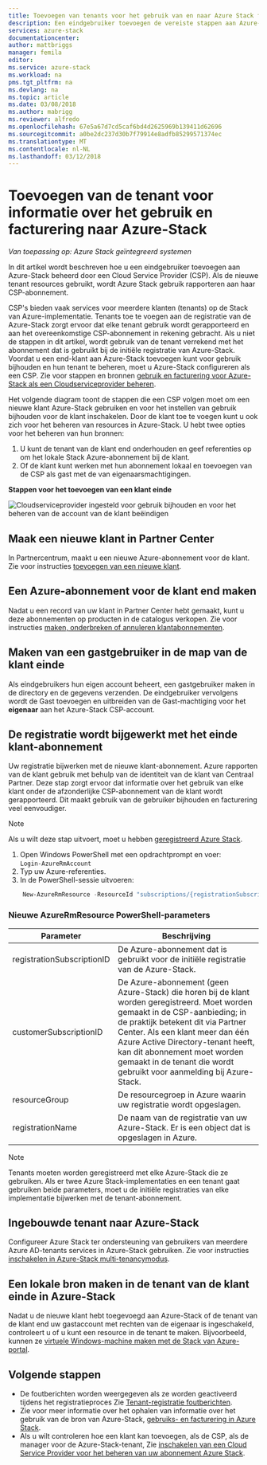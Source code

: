 ```yaml
---
title: Toevoegen van tenants voor het gebruik van en naar Azure Stack facturering | Microsoft Docs
description: Een eindgebruiker toevoegen de vereiste stappen aan Azure-Stack beheerd door een Cloud Service Provider.
services: azure-stack
documentationcenter: 
author: mattbriggs
manager: femila
editor: 
ms.service: azure-stack
ms.workload: na
pms.tgt_pltfrm: na
ms.devlang: na
ms.topic: article
ms.date: 03/08/2018
ms.author: mabrigg
ms.reviewer: alfredo
ms.openlocfilehash: 67e5a67d7cd5caf6bd4d2625969b139411d62696
ms.sourcegitcommit: a0be2dc237d30b7f79914e8adfb85299571374ec
ms.translationtype: MT
ms.contentlocale: nl-NL
ms.lasthandoff: 03/12/2018
---
```

# <a name="add-tenant-for-usage-and-billing-to-azure-stack"></a>Toevoegen van de tenant voor informatie over het gebruik en facturering naar Azure-Stack

*Van toepassing op: Azure Stack geïntegreerd systemen*

In dit artikel wordt beschreven hoe u een eindgebruiker toevoegen aan Azure-Stack beheerd door een Cloud Service Provider (CSP). Als de nieuwe tenant resources gebruikt, wordt Azure Stack gebruik rapporteren aan haar CSP-abonnement.

CSP's bieden vaak services voor meerdere klanten (tenants) op de Stack van Azure-implementatie. Tenants toe te voegen aan de registratie van de Azure-Stack zorgt ervoor dat elke tenant gebruik wordt gerapporteerd en aan het overeenkomstige CSP-abonnement in rekening gebracht. Als u niet de stappen in dit artikel, wordt gebruik van de tenant verrekend met het abonnement dat is gebruikt bij de initiële registratie van Azure-Stack. Voordat u een end-klant aan Azure-Stack toevoegen kunt voor gebruik bijhouden en hun tenant te beheren, moet u Azure-Stack configureren als een CSP. Zie voor stappen en bronnen [gebruik en facturering voor Azure-Stack als een Cloudserviceprovider beheren](azure-stack-add-manage-billing-as-a-csp.md).

Het volgende diagram toont de stappen die een CSP volgen moet om een nieuwe klant Azure-Stack gebruiken en voor het instellen van gebruik bijhouden voor de klant inschakelen. Door de klant toe te voegen kunt u ook zich voor het beheren van resources in Azure-Stack. U hebt twee opties voor het beheren van hun bronnen:

1. U kunt de tenant van de klant end onderhouden en geef referenties op om het lokale Stack Azure-abonnement bij de klant.  
2. Of de klant kunt werken met hun abonnement lokaal en toevoegen van de CSP als gast met de van eigenaarsmachtigingen.  

**Stappen voor het toevoegen van een klant einde**

![Cloudserviceprovider ingesteld voor gebruik bijhouden en voor het beheren van de account van de klant beëindigen](media\azure-stack-csp-enable-billing-usage-tracking\process-csp-enable-billing.png)

## <a name="create-a-new-customer-in-partner-center"></a>Maak een nieuwe klant in Partner Center

In Partnercentrum, maakt u een nieuwe Azure-abonnement voor de klant. Zie voor instructies [toevoegen van een nieuwe klant](https://msdn.microsoft.com/partner-center/add-a-new-customer).


##  <a name="create-an-azure-subscription-for-the-end-customer"></a>Een Azure-abonnement voor de klant end maken

Nadat u een record van uw klant in Partner Center hebt gemaakt, kunt u deze abonnementen op producten in de catalogus verkopen. Zie voor instructies [maken, onderbreken of annuleren klantabonnementen](https://msdn.microsoft.com/partner-center/create-a-new-subscription).

## <a name="create-a-guest-user-in-the-end-customer-directory"></a>Maken van een gastgebruiker in de map van de klant einde

Als eindgebruikers hun eigen account beheert, een gastgebruiker maken in de directory en de gegevens verzenden. De eindgebruiker vervolgens wordt de Gast toevoegen en uitbreiden van de Gast-machtiging voor het **eigenaar** aan het Azure-Stack CSP-account.
 
## <a name="update-the-registration-with-the-end-customer-subscription"></a>De registratie wordt bijgewerkt met het einde klant-abonnement

Uw registratie bijwerken met de nieuwe klant-abonnement. Azure rapporten van de klant gebruik met behulp van de identiteit van de klant van Centraal Partner. Deze stap zorgt ervoor dat informatie over het gebruik van elke klant onder de afzonderlijke CSP-abonnement van de klant wordt gerapporteerd. Dit maakt gebruik van de gebruiker bijhouden en facturering veel eenvoudiger.

> [!Note]  
> Als u wilt deze stap uitvoert, moet u hebben [geregistreerd Azure Stack](azure-stack-register.md).

1. Open Windows PowerShell met een opdrachtprompt en voer:  
    `Login-AzureRmAccount`
2. Typ uw Azure-referenties.
3. In de PowerShell-sessie uitvoeren:

```powershell
    New-AzureRmResource -ResourceId "subscriptions/{registrationSubscriptionId}/resourceGroups/{resourceGroup}/providers/Microsoft.AzureStack/registrations/{registrationName}/customerSubscriptions/{customerSubscriptionId}" -ApiVersion 2017-06-01 -Properties
```
### <a name="new-azurermresource-powershell-parameters"></a>Nieuwe AzureRmResource PowerShell-parameters
| Parameter | Beschrijving |
| --- | --- | 
|registrationSubscriptionID | De Azure-abonnement dat is gebruikt voor de initiële registratie van de Azure-Stack. |
| customerSubscriptionID | De Azure-abonnement (geen Azure-Stack) die horen bij de klant worden geregistreerd. Moet worden gemaakt in de CSP-aanbieding; in de praktijk betekent dit via Partner Center. Als een klant meer dan één Azure Active Directory-tenant heeft, kan dit abonnement moet worden gemaakt in de tenant die wordt gebruikt voor aanmelding bij Azure-Stack.
| resourceGroup | De resourcegroep in Azure waarin uw registratie wordt opgeslagen. 
| registrationName | De naam van de registratie van uw Azure-Stack. Er is een object dat is opgeslagen in Azure. | 


> [!Note]  
> Tenants moeten worden geregistreerd met elke Azure-Stack die ze gebruiken. Als er twee Azure Stack-implementaties en een tenant gaat gebruiken beide parameters, moet u de initiële registraties van elke implementatie bijwerken met de tenant-abonnement.

## <a name="onboard-tenant-to-azure-stack"></a>Ingebouwde tenant naar Azure-Stack

Configureer Azure Stack ter ondersteuning van gebruikers van meerdere Azure AD-tenants services in Azure-Stack gebruiken. Zie voor instructies [inschakelen in Azure-Stack multi-tenancymodus](azure-stack-enable-multitenancy.md).


## <a name="create-a-local-resource-in-the-end-customer-tenant-in-azure-stack"></a>Een lokale bron maken in de tenant van de klant einde in Azure-Stack

Nadat u de nieuwe klant hebt toegevoegd aan Azure-Stack of de tenant van de klant end uw gastaccount met rechten van de eigenaar is ingeschakeld, controleert u of u kunt een resource in de tenant te maken. Bijvoorbeeld, kunnen ze [virtuele Windows-machine maken met de Stack van Azure-portal](user\azure-stack-quick-windows-portal.md).

## <a name="next-steps"></a>Volgende stappen

 - De foutberichten worden weergegeven als ze worden geactiveerd tijdens het registratieproces Zie [Tenant-registratie foutberichten](azure-stack-csp-ref-infrastructure.md#usage-and-billing-error-codes).
 - Zie voor meer informatie over het ophalen van informatie over het gebruik van de bron van Azure-Stack, [gebruiks- en facturering in Azure Stack](/azure-stack-billing-and-chargeback.md).
 - Als u wilt controleren hoe een klant kan toevoegen, als de CSP, als de manager voor de Azure-Stack-tenant, Zie [inschakelen van een Cloud Service Provider voor het beheren van uw abonnement Azure Stack](user\azure-stack-csp-enable-billing-usage-tracking.md).